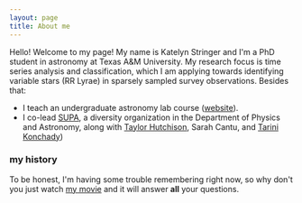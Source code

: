 ```yaml
---
layout: page
title: About me
---
```


Hello! Welcome to my page! My name is Katelyn Stringer and I'm a PhD student in astronomy at Texas A&M University. My research focus is time series analysis and classification, which I am applying towards identifying variable stars (RR Lyrae) in sparsely sampled survey observations. Besides that: 

- I teach an undergraduate astronomy lab course ([website](http://observatory.tamu.edu/courses/observational/)).
- I co-lead [SUPA](https://people.physics.tamu.edu/aibhleog/supa/home.html), a diversity organization in the Department of Physics and Astronomy, along with [Taylor Hutchison](https://people.physics.tamu.edu/aibhleog/), Sarah Cantu, and [Tarini Konchady](https://tkonchady.github.io/))


### my history

To be honest, I'm having some trouble remembering right now, so why don't you just watch [my movie](http://en.wikipedia.org/wiki/The_Princess_Bride_%28film%29) and it will answer **all** your questions.
